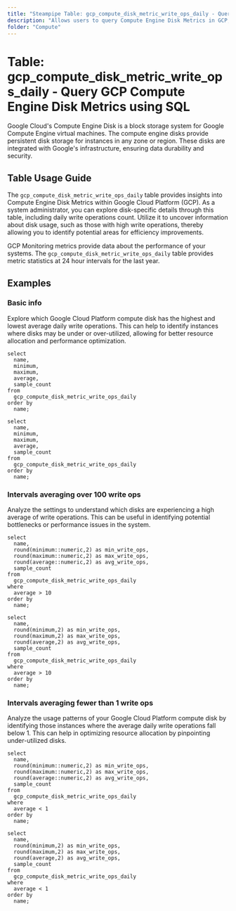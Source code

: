 ```yaml
---
title: "Steampipe Table: gcp_compute_disk_metric_write_ops_daily - Query GCP Compute Engine Disk Metrics using SQL"
description: "Allows users to query Compute Engine Disk Metrics in GCP, specifically the daily write operations count, providing insights into disk usage and potential efficiency improvements."
folder: "Compute"
---
```


# Table: gcp_compute_disk_metric_write_ops_daily - Query GCP Compute Engine Disk Metrics using SQL

Google Cloud's Compute Engine Disk is a block storage system for Google Compute Engine virtual machines. The compute engine disks provide persistent disk storage for instances in any zone or region. These disks are integrated with Google's infrastructure, ensuring data durability and security.

## Table Usage Guide

The `gcp_compute_disk_metric_write_ops_daily` table provides insights into Compute Engine Disk Metrics within Google Cloud Platform (GCP). As a system administrator, you can explore disk-specific details through this table, including daily write operations count. Utilize it to uncover information about disk usage, such as those with high write operations, thereby allowing you to identify potential areas for efficiency improvements.

GCP Monitoring metrics provide data about the performance of your systems. The `gcp_compute_disk_metric_write_ops_daily` table provides metric statistics at 24 hour intervals for the last year.

## Examples

### Basic info
Explore which Google Cloud Platform compute disk has the highest and lowest average daily write operations. This can help to identify instances where disks may be under or over-utilized, allowing for better resource allocation and performance optimization.

```sql+postgres
select
  name,
  minimum,
  maximum,
  average,
  sample_count
from
  gcp_compute_disk_metric_write_ops_daily
order by
  name;
```

```sql+sqlite
select
  name,
  minimum,
  maximum,
  average,
  sample_count
from
  gcp_compute_disk_metric_write_ops_daily
order by
  name;
```

### Intervals averaging over 100 write ops
Analyze the settings to understand which disks are experiencing a high average of write operations. This can be useful in identifying potential bottlenecks or performance issues in the system.

```sql+postgres
select
  name,
  round(minimum::numeric,2) as min_write_ops,
  round(maximum::numeric,2) as max_write_ops,
  round(average::numeric,2) as avg_write_ops,
  sample_count
from
  gcp_compute_disk_metric_write_ops_daily
where
  average > 10
order by
  name;
```

```sql+sqlite
select
  name,
  round(minimum,2) as min_write_ops,
  round(maximum,2) as max_write_ops,
  round(average,2) as avg_write_ops,
  sample_count
from
  gcp_compute_disk_metric_write_ops_daily
where
  average > 10
order by
  name;
```

### Intervals averaging fewer than 1 write ops
Analyze the usage patterns of your Google Cloud Platform compute disk by identifying those instances where the average daily write operations fall below 1. This can help in optimizing resource allocation by pinpointing under-utilized disks.

```sql+postgres
select
  name,
  round(minimum::numeric,2) as min_write_ops,
  round(maximum::numeric,2) as max_write_ops,
  round(average::numeric,2) as avg_write_ops,
  sample_count
from
  gcp_compute_disk_metric_write_ops_daily
where
  average < 1
order by
  name;
```

```sql+sqlite
select
  name,
  round(minimum,2) as min_write_ops,
  round(maximum,2) as max_write_ops,
  round(average,2) as avg_write_ops,
  sample_count
from
  gcp_compute_disk_metric_write_ops_daily
where
  average < 1
order by
  name;
```